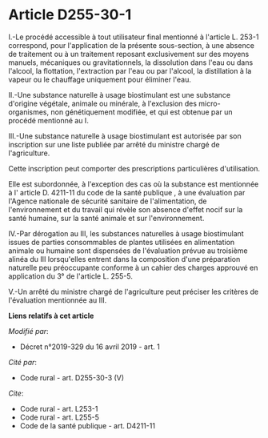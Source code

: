 # Article D255-30-1

I.-Le procédé accessible à tout utilisateur final mentionné à l'article L. 253-1 correspond, pour l'application de la
présente sous-section, à une absence de traitement ou à un traitement reposant exclusivement sur des moyens manuels,
mécaniques ou gravitationnels, la dissolution dans l'eau ou dans l'alcool, la flottation, l'extraction par l'eau ou par
l'alcool, la distillation à la vapeur ou le chauffage uniquement pour éliminer l'eau. 

II.-Une substance naturelle à usage biostimulant est une substance d'origine végétale, animale ou minérale, à l'exclusion des
micro-organismes, non génétiquement modifiée, et qui est obtenue par un procédé mentionné au I. 

III.-Une substance naturelle à usage biostimulant est autorisée par son inscription sur une liste publiée par arrêté du
ministre chargé de l'agriculture. 

Cette inscription peut comporter des prescriptions particulières d'utilisation. 

Elle est subordonnée, à l'exception des cas où la substance est mentionnée à l' article D. 4211-11 du code de la santé
publique , à une évaluation par l'Agence nationale de sécurité sanitaire de l'alimentation, de l'environnement et du travail
qui révèle son absence d'effet nocif sur la santé humaine, sur la santé animale et sur l'environnement. 

IV.-Par dérogation au III, les substances naturelles à usage biostimulant issues de parties consommables de plantes utilisées
en alimentation animale ou humaine sont dispensées de l'évaluation prévue au troisième alinéa du III lorsqu'elles entrent
dans la composition d'une préparation naturelle peu préoccupante conforme à un cahier des charges approuvé en application du
3° de l'article L. 255-5.

V.-Un arrêté du ministre chargé de l'agriculture peut préciser les critères de l'évaluation mentionnée au III.

**Liens relatifs à cet article**

_Modifié par_:

  - Décret n°2019-329 du 16 avril 2019 - art. 1

_Cité par_:

  - Code rural - art. D255-30-3 (V)

_Cite_:

  - Code rural - art. L253-1
  - Code rural - art. L255-5
  - Code de la santé publique - art. D4211-11
